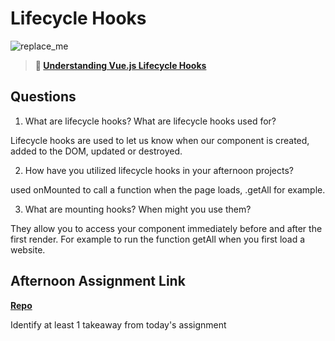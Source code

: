 # Lifecycle Hooks

![replace_me](https://codeworks.blob.core.windows.net/public/assets/img/illustrations/placeholder.svg)

> **📖 [Understanding Vue.js Lifecycle Hooks](https://codeworksacademy.com/fs-student-guide/resources/wk6/03-Vue-Lifecycle-Hooks)**

## Questions

1. What are lifecycle hooks? What are lifecycle hooks used for?

Lifecycle hooks are used to let us know when our component is created, added to the DOM, updated or destroyed.

2. How have you utilized lifecycle hooks in your afternoon projects?

used onMounted to call a function when the page loads, .getAll for example.

3. What are mounting hooks? When might you use them?

 They allow you to access your component immediately before and after the first render. For example to run the function getAll when you first load a website.

## Afternoon Assignment Link

**[Repo](https://github.com/JoaoLucasMelo/late-fall21-gregslist-vue)**

Identify at least 1 takeaway from today's assignment
